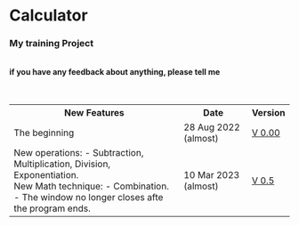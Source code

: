 # Calculator
<h3> My training Project </h3>
<br>
<b> if you have any feedback about anything, please tell me </b>
<br>
<br>
<br>
<table>
    <tr>
        <th>
            New Features
        </th> 
        <th>
            Date
        </th>
        <th>
            Version
        </th>
    </tr>
    <tr> 
        <td>
            The beginning 
        </td>
        <td>
            28 Aug 2022 (almost)
        </td> 
        <td>
            <a href= "https://github.com/abdallahatf/Calculator/blob/main/Calculator%20in%20Python%20V%200.0.py"> V 0.00 </a>
        </td>
    </tr>
    <tr>
        <td>
            New operations:
             - Subtraction, Multiplication, Division, Exponentiation.
            <br>
            New Math technique:
             - Combination.
            <br>
             - The window no longer closes afte the program ends.
        </td>
        <td>
            10 Mar 2023 (almost)
        </td>
        <td>
            <a href = "https://github.com/abdallahatf/Calculator/blob/main/Calculator%20in%20Python%20V%200.5.py"> V 0.5 </a>
        </td>
    </tr>
</table>
